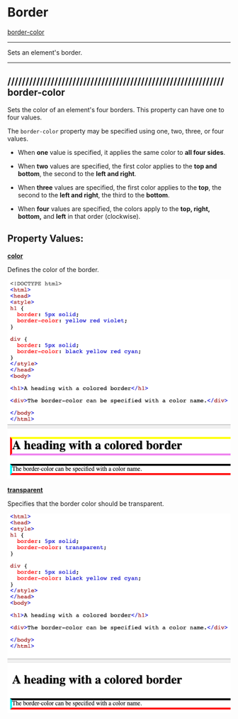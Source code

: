 # Border

[border-color](#-border-color)

<hr>

Sets an element's border.

<hr>

## //////////////////////////////////////////////////////////// border-color

Sets the color of an element's four borders. This property can have one to four values.

The `border-color` property may be specified using one, two, three, or four values.

- When **one** value is specified, it applies the same color to **all four sides**.

- When **two** values are specified, the first color applies to the **top and bottom**, the second to the **left and right**.

- When **three** values are specified, the first color applies to the **top**, the second to the **left and right**, the third to the **bottom**.

- When **four** values are specified, the colors apply to the **top, right, bottom,** and **left** in that order (clockwise).

## Property Values:

<ins>**color**</ins>

Defines the color of the border.

![border-color](pics/border-color.png)

<ins>**transparent**</ins>

Specifies that the border color should be transparent.

![border-color-transparent](pics/border-color-transparent.png)
